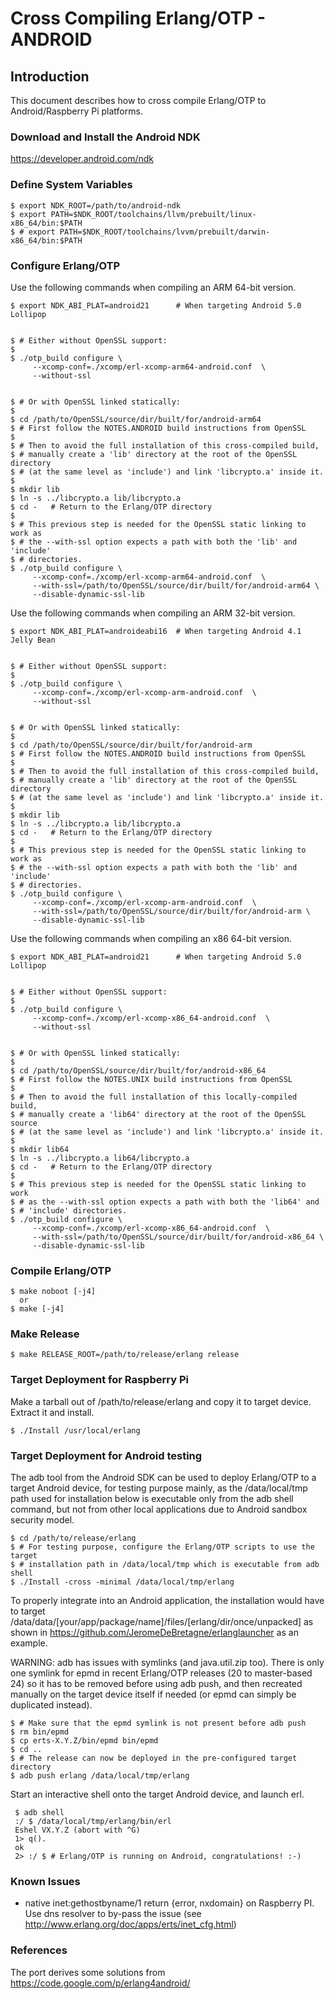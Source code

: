 <!--
%%
%% %CopyrightBegin%
%%
%% SPDX-License-Identifier: Apache-2.0
%%
%%
%% Licensed under the Apache License, Version 2.0 (the "License");
%% you may not use this file except in compliance with the License.
%% You may obtain a copy of the License at
%%
%%     http://www.apache.org/licenses/LICENSE-2.0
%%
%% Unless required by applicable law or agreed to in writing, software
%% distributed under the License is distributed on an "AS IS" BASIS,
%% WITHOUT WARRANTIES OR CONDITIONS OF ANY KIND, either express or implied.
%% See the License for the specific language governing permissions and
%% limitations under the License.
%%
%% %CopyrightEnd%
-->

Cross Compiling Erlang/OTP - ANDROID
====================================

Introduction
------------

This document describes how to cross compile Erlang/OTP to Android/Raspberry Pi platforms.


### Download and Install the Android NDK ###

https://developer.android.com/ndk


### Define System Variables ###

    $ export NDK_ROOT=/path/to/android-ndk
    $ export PATH=$NDK_ROOT/toolchains/llvm/prebuilt/linux-x86_64/bin:$PATH
    $ # export PATH=$NDK_ROOT/toolchains/lvvm/prebuilt/darwin-x86_64/bin:$PATH


### Configure Erlang/OTP ###

Use the following commands when compiling an ARM 64-bit version.

    $ export NDK_ABI_PLAT=android21      # When targeting Android 5.0 Lollipop


    $ # Either without OpenSSL support:
    $
    $ ./otp_build configure \
         --xcomp-conf=./xcomp/erl-xcomp-arm64-android.conf  \
         --without-ssl


    $ # Or with OpenSSL linked statically:
    $
    $ cd /path/to/OpenSSL/source/dir/built/for/android-arm64
    $ # First follow the NOTES.ANDROID build instructions from OpenSSL
    $
    $ # Then to avoid the full installation of this cross-compiled build,
    $ # manually create a 'lib' directory at the root of the OpenSSL directory
    $ # (at the same level as 'include') and link 'libcrypto.a' inside it.
    $
    $ mkdir lib
    $ ln -s ../libcrypto.a lib/libcrypto.a
    $ cd -   # Return to the Erlang/OTP directory
    $
    $ # This previous step is needed for the OpenSSL static linking to work as
    $ # the --with-ssl option expects a path with both the 'lib' and 'include'
    $ # directories.
    $ ./otp_build configure \
         --xcomp-conf=./xcomp/erl-xcomp-arm64-android.conf  \
         --with-ssl=/path/to/OpenSSL/source/dir/built/for/android-arm64 \
         --disable-dynamic-ssl-lib


Use the following commands when compiling an ARM 32-bit version.

    $ export NDK_ABI_PLAT=androideabi16  # When targeting Android 4.1 Jelly Bean


    $ # Either without OpenSSL support:
    $
    $ ./otp_build configure \
         --xcomp-conf=./xcomp/erl-xcomp-arm-android.conf  \
         --without-ssl


    $ # Or with OpenSSL linked statically:
    $
    $ cd /path/to/OpenSSL/source/dir/built/for/android-arm
    $ # First follow the NOTES.ANDROID build instructions from OpenSSL
    $
    $ # Then to avoid the full installation of this cross-compiled build,
    $ # manually create a 'lib' directory at the root of the OpenSSL directory
    $ # (at the same level as 'include') and link 'libcrypto.a' inside it.
    $
    $ mkdir lib
    $ ln -s ../libcrypto.a lib/libcrypto.a
    $ cd -   # Return to the Erlang/OTP directory
    $
    $ # This previous step is needed for the OpenSSL static linking to work as
    $ # the --with-ssl option expects a path with both the 'lib' and 'include'
    $ # directories.
    $ ./otp_build configure \
         --xcomp-conf=./xcomp/erl-xcomp-arm-android.conf  \
         --with-ssl=/path/to/OpenSSL/source/dir/built/for/android-arm \
         --disable-dynamic-ssl-lib


Use the following commands when compiling an x86 64-bit version.

    $ export NDK_ABI_PLAT=android21      # When targeting Android 5.0 Lollipop


    $ # Either without OpenSSL support:
    $
    $ ./otp_build configure \
         --xcomp-conf=./xcomp/erl-xcomp-x86_64-android.conf  \
         --without-ssl


    $ # Or with OpenSSL linked statically:
    $
    $ cd /path/to/OpenSSL/source/dir/built/for/android-x86_64
    $ # First follow the NOTES.UNIX build instructions from OpenSSL
    $
    $ # Then to avoid the full installation of this locally-compiled build,
    $ # manually create a 'lib64' directory at the root of the OpenSSL source
    $ # (at the same level as 'include') and link 'libcrypto.a' inside it.
    $
    $ mkdir lib64
    $ ln -s ../libcrypto.a lib64/libcrypto.a
    $ cd -   # Return to the Erlang/OTP directory
    $
    $ # This previous step is needed for the OpenSSL static linking to work
    $ # as the --with-ssl option expects a path with both the 'lib64' and
    $ # 'include' directories.
    $ ./otp_build configure \
         --xcomp-conf=./xcomp/erl-xcomp-x86_64-android.conf  \
         --with-ssl=/path/to/OpenSSL/source/dir/built/for/android-x86_64 \
         --disable-dynamic-ssl-lib


### Compile Erlang/OTP ###

    $ make noboot [-j4]
      or
    $ make [-j4]


### Make Release ###

    $ make RELEASE_ROOT=/path/to/release/erlang release


### Target Deployment for Raspberry Pi ###

Make a tarball out of /path/to/release/erlang and copy it to target
device. Extract it and install.

    $ ./Install /usr/local/erlang


### Target Deployment for Android testing ###

The adb tool from the Android SDK can be used to deploy Erlang/OTP to a target
Android device, for testing purpose mainly, as the /data/local/tmp path used
for installation below is executable only from the adb shell command, but not
from other local applications due to Android sandbox security model.

    $ cd /path/to/release/erlang
    $ # For testing purpose, configure the Erlang/OTP scripts to use the target
    $ # installation path in /data/local/tmp which is executable from adb shell
    $ ./Install -cross -minimal /data/local/tmp/erlang

To properly integrate into an Android application, the installation would have
to target /data/data/[your/app/package/name]/files/[erlang/dir/once/unpacked]
as shown in https://github.com/JeromeDeBretagne/erlanglauncher as an example.

WARNING: adb has issues with symlinks (and java.util.zip too). There is only
one symlink for epmd in recent Erlang/OTP releases (20 to master-based 24) so
it has to be removed before using adb push, and then recreated manually on the
target device itself if needed (or epmd can simply be duplicated instead).

    $ # Make sure that the epmd symlink is not present before adb push
    $ rm bin/epmd
    $ cp erts-X.Y.Z/bin/epmd bin/epmd
    $ cd ..
    $ # The release can now be deployed in the pre-configured target directory
    $ adb push erlang /data/local/tmp/erlang

Start an interactive shell onto the target Android device, and launch erl.

     $ adb shell
     :/ $ /data/local/tmp/erlang/bin/erl
     Eshel VX.Y.Z (abort with ^G)
     1> q().
     ok
     2> :/ $ # Erlang/OTP is running on Android, congratulations! :-)


### Known Issues ###

 * native inet:gethostbyname/1 return {error, nxdomain} on Raspberry PI.
   Use dns resolver to by-pass the issue (see
   http://www.erlang.org/doc/apps/erts/inet_cfg.html)


### References ###

  The port derives some solutions from https://code.google.com/p/erlang4android/
